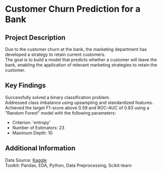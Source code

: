 # Customer Churn Prediction for a Bank

## Project Description
Due to the customer churn at the bank, the marketing department has developed a strategy to retain current customers.  
The goal is to build a model that predicts whether a customer will leave the bank, enabling the application of relevant marketing strategies to retain the customer.  

## Key Findings
Successfully solved a binary classification problem.  
Addressed class imbalance using upsampling and standardized features.  
Achieved the target F1-score above 0.59 and ROC-AUC of 0.83 using a "Random Forest" model with the following parameters:  
- Criterion: 'entropy'  
- Number of Estimators: 23  
- Maximum Depth: 10  

## Additional Information
Data Source: [Kaggle](https://www.kaggle.com/barelydedicated/bank-customer-churn-modeling)  
Toolkit: Pandas, EDA, Python, Data Preprocessing, Scikit-learn
